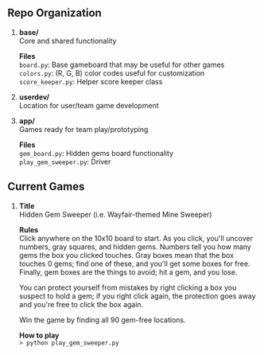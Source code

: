 ## Repo Organization
1. **base/**  
Core and shared functionality  

   **Files**   
`board.py`: Base gameboard that may be useful for other games
`colors.py`: (R, G, B) color codes useful for customization
`score_keeper.py`: Helper score keeper class 

2. **userdev/**  
Location for user/team game development

3. **app/**  
Games ready for team play/prototyping  

   **Files**  
    `gem_board.py`: Hidden gems board functionality  
    `play_gem_sweeper.py`: Driver

## Current Games  
1. **Title**  
Hidden Gem Sweeper (i.e. Wayfair-themed Mine Sweeper)  

   **Rules**   
  Click anywhere on the 10x10 board to start. As you click, you'll uncover numbers, gray squares, and hidden gems. Numbers tell  you how many gems the box you clicked touches.  Gray boxes mean that the box touches 0 gems; find one of these, and you'll get some boxes for free. Finally, gem boxes are the things to avoid; hit a gem, and you lose.  

   You can protect yourself from mistakes by right clicking a box you suspect to hold a gem; if you right click again, the protection goes away and you're free to click the box again.  

    Win the game by finding all 90 gem-free locations.  

   **How to play**  
    `> python play_gem_sweeper.py`



